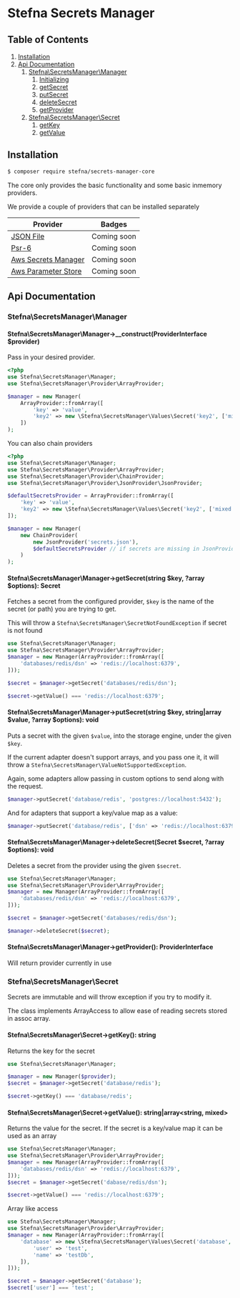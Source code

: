 # Stefna Secrets Manager

## Table of Contents

1. [Installation](#installation)
2. [Api Documentation](#api-documentation)
	1. [Stefna\SecretsManager\Manager](#manager-class)
		1. [Initializing](#manager-constructor)
		2. [getSecret](#manager-getSecret)
		3. [putSecret](#manager-putSecret)
		4. [deleteSecret](#manager-deleteSecret)
		5. [getProvider](#manager-getProvider)
	2. [Stefna\SecretsManager\Secret](#secret-class)
		1. [getKey](#secret-getKey)
		1. [getValue](#secret-getValue)

## Installation

```bash
$ composer require stefna/secrets-manager-core
```

The core only provides the basic functionality and some basic inmemory providers. 

We provide a couple of providers that can be installed separately 

| Provider | Badges |
| -------------- | -------- |
| [JSON File](./packages/json-provider/) | Coming soon |
| [Psr-6](./packages/psr-6-provider/) | Coming soon |
| [Aws Secrets Manager](./packages/aws-secrets-manager-provider/) | Coming soon |
| [Aws Parameter Store](./packages/aws-parameter-store-provider/) | Coming soon |

## Api Documentation

<a name="manager-class" />

### Stefna\SecretsManager\Manager

<a name="manager-constructor" />

#### Stefna\SecretsManager\Manager->__construct(ProviderInterface $provider)

Pass in your desired provider.

```php
<?php
use Stefna\SecretsManager\Manager;
use Stefna\SecretsManager\Provider\ArrayProvider;

$manager = new Manager(
	ArrayProvider::fromArray([
		'key' => 'value',
		'key2' => new \Stefna\SecretsManager\Values\Secret('key2', ['mixed' => 'value'], ['stage' => 'dev'])
	])
);
```

You can also chain providers

```php
<?php
use Stefna\SecretsManager\Manager;
use Stefna\SecretsManager\Provider\ArrayProvider;
use Stefna\SecretsManager\Provider\ChainProvider;
use Stefna\SecretsManager\Provider\JsonProvider\JsonProvider;

$defaultSecretsProvider = ArrayProvider::fromArray([
	'key' => 'value',
	'key2' => new \Stefna\SecretsManager\Values\Secret('key2', ['mixed' => 'value'], ['stage' => 'dev'])
]); 

$manager = new Manager(
    new ChainProvider(
        new JsonProvider('secrets.json'),
        $defaultSecretsProvider // if secrets are missing in JsonProvider will fallback to defaultProvider
    )
);
```

<a name="manager-getSecret" />

#### Stefna\SecretsManager\Manager->getSecret(string $key, ?array $options): Secret

Fetches a secret from the configured provider, `$key` is the name of the secret (or path) you are trying to get.

This will throw a `Stefna\SecretsManager\SecretNotFoundException` if secret is not found

```php
use Stefna\SecretsManager\Manager;
use Stefna\SecretsManager\Provider\ArrayProvider;
$manager = new Manager(ArrayProvider::fromArray([
	'databases/redis/dsn' => 'redis://localhost:6379',
])); 

$secret = $manager->getSecret('databases/redis/dsn');

$secret->getValue() === 'redis://localhost:6379';
```

<a name="manager-putSecret" />

#### Stefna\SecretsManager\Manager->putSecret(string $key, string|array $value, ?array $options): void

Puts a secret with the given `$value`, into the storage engine, under the given `$key`.

If the current adapter doesn't support arrays, and you pass one it, it will throw a `Stefna\SecretsManager\ValueNotSupportedException`.

Again, some adapters allow passing in custom options to send along with the request.

```php
$manager->putSecret('database/redis', 'postgres://localhost:5432');
```

And for adapters that support a key/value map as a value:

```php
$manager->putSecret('database/redis', ['dsn' => 'redis://localhost:6379', 'password' => 'my_super_strong_password']);
```

<a name="manager-deleteSecret" />

#### Stefna\SecretsManager\Manager->deleteSecret(Secret $secret, ?array $options): void

Deletes a secret from the provider using the given `$secret`.

```php
use Stefna\SecretsManager\Manager;
use Stefna\SecretsManager\Provider\ArrayProvider;
$manager = new Manager(ArrayProvider::fromArray([
	'databases/redis/dsn' => 'redis://localhost:6379',
])); 

$secret = $manager->getSecret('databases/redis/dsn');

$manager->deleteSecret($secret);
```

<a name="manager-getProvider" />

#### Stefna\SecretsManager\Manager->getProvider(): ProviderInterface

Will return provider currently in use

<a name="secret-class" />

### Stefna\SecretsManager\Secret

Secrets are immutable and will throw exception if you try to modify it.

The class implements ArrayAccess to allow ease of reading secrets stored in assoc array.

<a name="secret-getKey" />

#### Stefna\SecretsManager\Secret->getKey(): string

Returns the key for the secret

```php
use Stefna\SecretsManager\Manager;

$manager = new Manager($provider);
$secret = $manager->getSecret('database/redis');

$secret->getKey() === 'database/redis';
```

<a name="secret-getValue" />

#### Stefna\SecretsManager\Secret->getValue(): string|array<string, mixed>

Returns the value for the secret. If the secret is a key/value map it can be used as an array

```php
use Stefna\SecretsManager\Manager;
use Stefna\SecretsManager\Provider\ArrayProvider;
$manager = new Manager(ArrayProvider::fromArray([
	'databases/redis/dsn' => 'redis://localhost:6379',
])); 
$secret = $manager->getSecret('dabase/redis/dsn');

$secret->getValue() === 'redis://localhost:6379';
```

Array like access
```php
use Stefna\SecretsManager\Manager;
use Stefna\SecretsManager\Provider\ArrayProvider;
$manager = new Manager(ArrayProvider::fromArray([
	'database' => new \Stefna\SecretsManager\Values\Secret('database', [
		'user' => 'test',
		'name' => 'testDb',
	]),
]));

$secret = $manager->getSecret('database');
$secret['user'] === 'test';
```
